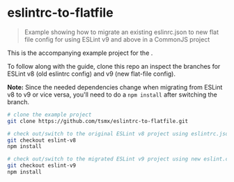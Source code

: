 # eslintrc-to-flatfile

> Example showing how to migrate an existing eslinrc.json to new flat file config for using ESLint v9 and above in a CommonJS project


This is the accompanying example project for the  []().

To follow along with the guide, clone this repo an inspect the branches for ESLint v8 (old eslintrc config) and v9 (new flat-file config).

**Note:** Since the needed dependencies change when migrating from ESLint v8 to v9 or vice versa, you'll need to do a `npm install` after switching the branch.

```bash
# clone the example project
git clone https://github.com/tsmx/eslintrc-to-flatfile.git

# check out/switch to the original ESLint v8 project using eslintrc.json
git checkout eslint-v8
npm install

# check out/switch to the migrated ESLint v9 project using new eslint.config.js
git checkout eslint-v9
npm install
```